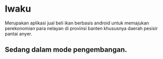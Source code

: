 # Iwaku
Merupakan aplikasi jual beli ikan berbasis android untuk memajukan perekonomian para nelayan di provinsi banten khususnya daerah pesisir pantai anyer.

## Sedang dalam mode pengembangan. ##
